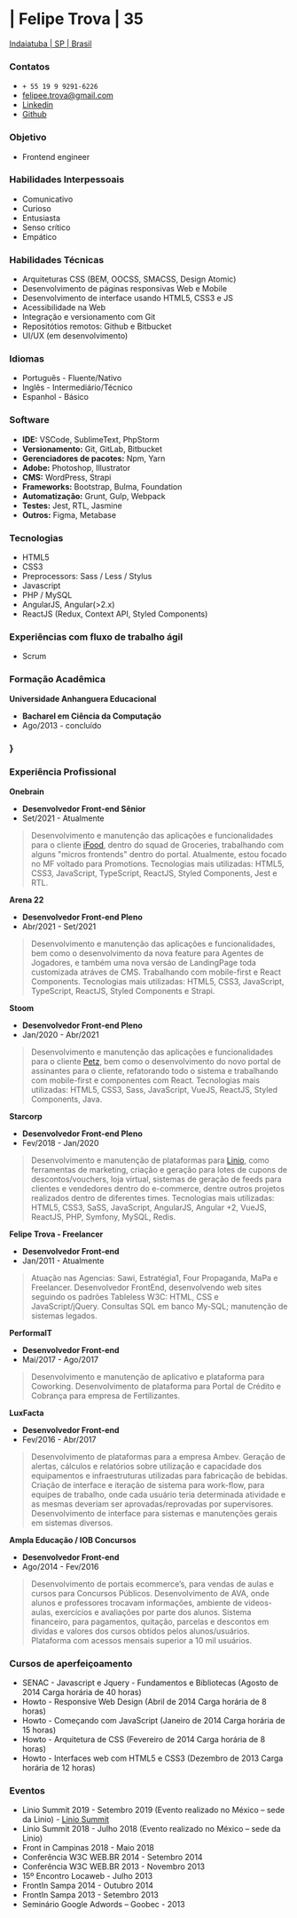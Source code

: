# | Felipe Trova | 35 #
[Indaiatuba | SP | Brasil](https://goo.gl/maps/TMGJSgDYEVCoyBtG6)

### Contatos ### 
* `+ 55 19 9 9291-6226`
* felipee.trova@gmail.com 
* [Linkedin](https://www.linkedin.com/in/felipetrova/)
* [Github](https://github.com/felipetrova)

### Objetivo ###
* Frontend engineer

### Habilidades Interpessoais ###
* Comunicativo 
* Curioso
* Entusiasta
* Senso crítico
* Empático

### Habilidades Técnicas ###
* Arquiteturas CSS (BEM, OOCSS, SMACSS, Design Atomic)
* Desenvolvimento de páginas responsivas Web e Mobile
* Desenvolvimento de interface usando HTML5, CSS3 e JS
* Acessibilidade na Web
* Integração e versionamento com Git
* Repositótios remotos: Github e Bitbucket
* UI/UX (em desenvolvimento)

### Idiomas ### 
* Português - Fluente/Nativo
* Inglês - Intermediário/Técnico
* Espanhol - Básico

### Software ###
* **IDE:** VSCode, SublimeText, PhpStorm
* **Versionamento:** Git, GitLab, Bitbucket
* **Gerenciadores de pacotes:** Npm, Yarn
* **Adobe:** Photoshop, Illustrator
* **CMS:** WordPress, Strapi
* **Frameworks:** Bootstrap, Bulma, Foundation
* **Automatização:** Grunt, Gulp, Webpack
* **Testes:** Jest, RTL, Jasmine
* **Outros:** Figma, Metabase

### Tecnologias ###
* HTML5
* CSS3
* Preprocessors: Sass / Less / Stylus
* Javascript
* PHP / MySQL
* AngularJS, Angular(>2.x)
* ReactJS (Redux, Context API, Styled Components)

### Experiências com fluxo de trabalho ágil ### 
* Scrum

### Formação Acadêmica ###
**Universidade Anhanguera Educacional**
* **Bacharel em Ciência da Computação**
* Ago/2013 - concluído

### } ###

### Experiência Profissional ###
**Onebrain**
* **Desenvolvedor Front-end Sênior**
* Set/2021 - Atualmente
> Desenvolvimento e manutenção das aplicações e funcionalidades para o cliente [iFood](https://www.ifood.com.br/), dentro do squad de Groceries, trabalhando com alguns "micros frontends" dentro do portal. Atualmente, estou focado no MF voltado para Promotions. Tecnologias mais utilizadas: HTML5, CSS3, JavaScript, TypeScript, ReactJS, Styled Components, Jest e RTL.

**Arena 22**
* **Desenvolvedor Front-end Pleno**
* Abr/2021 - Set/2021
> Desenvolvimento e manutenção das aplicações e funcionalidades, bem como o desenvolvimento da nova feature para Agentes de Jogadores, e também uma nova versáo de LandingPage toda customizada atráves de CMS. Trabalhando com mobile-first e React Components. Tecnologias mais utilizadas: HTML5, CSS3, JavaScript, TypeScript, ReactJS, Styled Components e Strapi.

**Stoom**
* **Desenvolvedor Front-end Pleno**
* Jan/2020 - Abr/2021
> Desenvolvimento e manutenção das aplicações e funcionalidades para o cliente [Petz](https://www.petz.com.br/), bem como o desenvolvimento do novo portal de assinantes para o cliente, refatorando todo o sistema e trabalhando com mobile-first e componentes com React. Tecnologias mais utilizadas: HTML5, CSS3, Sass, JavaScript, VueJS, ReactJS, Styled Components, Java.

**Starcorp**
* **Desenvolvedor Front-end Pleno**
* Fev/2018 - Jan/2020
> Desenvolvimento e manutenção de plataformas para [Linio](https://www.linio.com/), como ferramentas de marketing, criação e geração para lotes de cupons de descontos/vouchers, loja virtual, sistemas de geração de feeds para clientes e vendedores dentro do e-commerce, dentre outros projetos realizados dentro de diferentes times. Tecnologias mais utilizadas: HTML5, CSS3, SaSS, JavaScript, AngularJS, Angular +2, VueJS, ReactJS, PHP, Symfony, MySQL, Redis.

**Felipe Trova - Freelancer**
* **Desenvolvedor Front-end**
* Jan/2011 - Atualmente
> Atuação nas Agencias: Sawi, Estratégia1, Four Propaganda, MaPa e Freelancer.
Desenvolvedor FrontEnd, desenvolvendo web sites seguindo os padrões Tableless W3C: HTML, CSS e JavaScript/jQuery. Consultas SQL em banco My-SQL; manutenção de sistemas legados.

**PerformaIT**
* **Desenvolvedor Front-end**
* Mai/2017 - Ago/2017
> Desenvolvimento e manutenção de aplicativo e plataforma para Coworking. Desenvolvimento de plataforma para Portal de Crédito e Cobrança para empresa de Fertilizantes.

**LuxFacta**
* **Desenvolvedor Front-end**
* Fev/2016 - Abr/2017
> Desenvolvimento de plataformas para a empresa Ambev. Geração de alertas, cálculos e relatórios sobre utilização e capacidade dos equipamentos e infraestruturas utilizadas para fabricação de bebidas. Criação de interface e iteração de sistema para work-flow, para equipes de trabalho, onde cada usuário teria determinada atividade e as mesmas deveriam ser aprovadas/reprovadas por supervisores. Desenvolvimento de interface para sistemas e manutenções gerais em sistemas diversos.

**Ampla Educação / IOB Concursos**
* **Desenvolvedor Front-end**
* Ago/2014 - Fev/2016
> Desenvolvimento de portais ecommerce’s, para vendas de aulas e cursos para Concursos Públicos. Desenvolvimento de AVA, onde alunos e professores trocavam informações, ambiente de videos-aulas, exercícios e avaliações por parte dos alunos. Sistema financeiro, para pagamentos, quitação, parcelas e descontos em dividas e valores dos cursos obtidos pelos alunos/usuários. Plataforma com acessos mensais superior a 10 mil usuários.

### Cursos de aperfeiçoamento ###
* SENAC - Javascript e Jquery - Fundamentos e Bibliotecas (Agosto de 2014 Carga horária de 40 horas)
* Howto - Responsive Web Design (Abril de 2014 Carga horária de 8 horas)
* Howto - Começando com JavaScript (Janeiro de 2014 Carga horária de 15 horas)
* Howto - Arquitetura de CSS (Fevereiro de 2014 Carga horária de 8 horas)
* Howto - Interfaces web com HTML5 e CSS3 (Dezembro de 2013 Carga horária de 12 horas)

### Eventos ###
* Linio Summit 2019 - Setembro 2019 (Evento realizado no México – sede da Linio) - [Linio Summit](https://summit.linio.com)
* Linio Summit 2018 - Julho 2018 (Evento realizado no México – sede da Linio)
* Front in Campinas 2018 - Maio 2018
* Conferência W3C WEB.BR 2014 - Setembro 2014
* Conferência W3C WEB.BR 2013 - Novembro 2013
* 15º Encontro Locaweb - Julho 2013
* FrontIn Sampa 2014 - Outubro 2014
* FrontIn Sampa 2013 - Setembro 2013
* Seminário Google Adwords – Goobec - 2013
